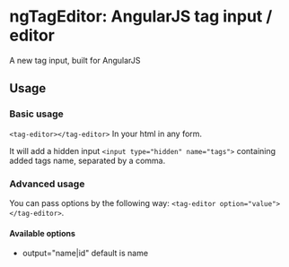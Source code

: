 ngTagEditor: AngularJS tag input / editor
===========

A new tag input, built for AngularJS

## Usage

### Basic usage

`<tag-editor></tag-editor>` In your html in any form.

It will add a hidden input `<input type="hidden" name="tags">` containing added tags name, separated by a comma.

### Advanced usage

You can pass options by the following way: `<tag-editor option="value"></tag-editor>`.

#### Available options

* output="name|id" default is name
